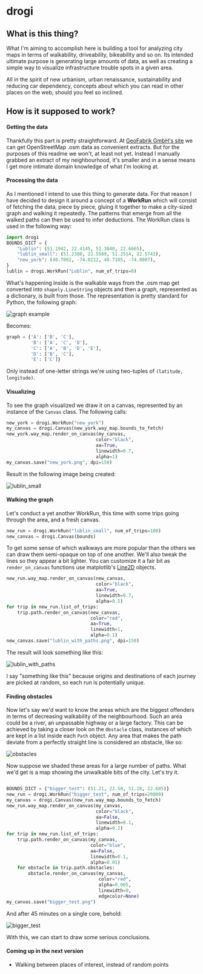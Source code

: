 # drogi

## What is this thing?

What I'm aiming to accomplish here is building a tool for analyzing city maps in terms of walkability, driveability, bikeability and so on. Its intended ultimate purpose is generating large amounts of data, as well as creating a simple way to visualize infrastructure trouble spots in a given area.

All in the spirit of new urbanism, urban renaissance, sustainability and reducing car dependency, concepts about which you can read in other places on the web, should you feel so inclined.

## How is it supposed to work?

#### Getting the data

Thankfully this part is pretty straightforward. At [GeoFabrik GmbH's site](https://download.geofabrik.de/) we can get OpenStreetMap .osm data as convenient extracts. But for the purposes of this readme we won't, at least not yet. Instead I manually grabbed an extract of my neighbourhood, it's smaller and in a sense means I get more intimate domain knowledge of what I'm looking at.

#### Processing the data

As I mentioned I intend to use this thing to generate data. For that reason I have decided to design it around a concept of a **WorkRun** which will consist of fetching the data, piece by piece, gluing it together to make a city-sized graph and walking it repeatedly. The patterns that emerge from all the walked paths can then be used to infer deductions.
The WorkRun class is used in the following way:
```python
import drogi
BOUNDS_DICT = {
    "Lublin": (51.1942, 22.4145, 51.3040, 22.6665),
    "lublin_small": (51.2380, 22.5509, 51.2514, 22.5743),
    "new_york": (40.7002, -74.0212, 40.7105, -74.0007),
}
lublin = drogi.WorkRun("Lublin", num_of_trips=0)
```
What's happening inside is the walkable ways from the .osm map get converted into `shapely.LineString` objects and then a graph, represented as a dictionary, is built from those. The representation is pretty standard for Python, the following graph:

![graph example](img/graph.png)

Becomes:
```python
graph = {'A': ['B', 'C'],
         'B': ['A', 'C', 'D'],
         'C': ['A', 'B', 'D', 'E'],
         'D': ['B', 'C'],
         'E': ['C']}
```
Only instead of one-letter strings we're using two-tuples of  `(latitude, longitude)`.

#### Visualizing

To see the graph visualized we draw it on a canvas, represented by an instance of the `Canvas` class. The following calls:
```python
new_york = drogi.WorkRun("new_york")
my_canvas = drogi.Canvas(new_york.way_map.bounds_to_fetch)
new_york.way_map.render_on_canvas(my_canvas,
                                 color="black",
                                 aa=True,
                                 linewidth=0.7,
                                 alpha=1)
my_canvas.save("new_york.png", dpi=150)
```
Result in the following image being created:

![lublin_small](img/new_york.png)

#### Walking the graph

Let's conduct a yet another WorkRun, this time with some trips going through the area, and a fresh canvas.

```python
new_run = drogi.WorkRun("lublin_small", num_of_trips=100)
new_canvas = drogi.Canvas(bounds)
```
To get some sense of which walkways are more popular than the others we can draw them semi-opaque on top of one another. We'll also tweak the lines so they appear a bit lighter. You can customize it a fair bit as `render_on_canvas` functions use matplotlib's [Line2D](https://matplotlib.org/api/_as_gen/matplotlib.lines.Line2D.html) objects.
```python
new_run.way_map.render_on_canvas(new_canvas,
                                 color="black",
                                 aa=True,
                                 linewidth=0.7,
                                 alpha=0.5)
for trip in new_run.list_of_trips:
    trip.path.render_on_canvas(new_canvas,
                               color="red",
                               aa=True,
                               linewidth=1,
                               alpha=0.1)
new_canvas.save("lublin_with_paths.png", dpi=150)
```
The result will look something like this:

![lublin_with_paths](img/lublin_with_paths.png)

I say "something like this" because origins and destinations of each journey are picked at random, so each run is potentially unique.

#### Finding obstacles

Now let's say we'd want to know the areas which are the biggest offenders in terms of decreasing walkability of the neighbourhood. Such an area could be a river, an unpassable highway or a large factory.
This can be achieved by taking a closer look on the `Obstacle` class, instances of which are kept in a list inside each `Path` object.
Any area that makes the path deviate from a perfectly straight line is considered an obstacle, like so:

![obstacles](img/obstacles.png)

Now suppose we shaded these areas for a large number of paths. What we'd get is a map showing the unwalkable bits of the city. Let's try it.

```python

BOUNDS_DICT = {"bigger_test": (51.21, 22.50, 51.28, 22.605)}
new_run = drogi.WorkRun("bigger_test", num_of_trips=20000)
my_canvas = drogi.Canvas(new_run.way_map.bounds_to_fetch)
new_run.way_map.render_on_canvas(my_canvas,
                                 color="black",
                                 aa=False,
                                 linewidth=0.1,
                                 alpha=0.2)
for trip in new_run.list_of_trips:
    trip.path.render_on_canvas(my_canvas,
                               color="blue",
                               aa=False,
                               linewidth=0.1,
                               alpha=0.01)
    for obstacle in trip.path.obstacles:
        obstacle.render_on_canvas(my_canvas,
                                  color="red",
                                  alpha=0.005,
                                  linewidth=0,
                                  edgecolor=None)
my_canvas.save("bigger_test.png")                                  
```
And after 45 minutes on a single core, behold:

![bigger_test](img/20k_test2018-09-08_17:40:16.724652.png)

With this, we can start to draw some serious conclusions.

#### Coming up in the next version
* Walking between places of interest, instead of random points
